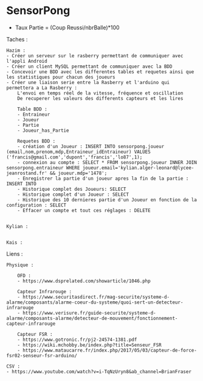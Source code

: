 # SensorPong

- Taux Partie = (Coup Reussi/nbrBalle)*100

Taches :

	Hazim : 
	- Créer un serveur sur le rasberry permettant de communiquer avec l'appli Android
	- Créer un client MySQL permettant de communiquer avec la BDD
	- Concevoir une BDD avec les differentes tables et requetes ainsi que les statistiques pour chacun des joueurs
	- Créer une liaison serie entre la Rasberry et l'arduino qui permettera a La Rasberry :
		L'envoi en temps réel de la vitesse, fréquence et oscillation 
		De recuperer les valeurs des differents capteurs et les lires

		Table BDD :
		- Entraineur
		- Joueur
		- Partie
		- Joueur_has_Partie

		Requetes BDD :
		- création d'un Joueur : INSERT INTO sensorpong.joueur (email,nom,prenom,mdp,Entraineur_idEntraineur) VALUES ('francis@gmail.com','dupont','francis','lo87',1); 
		- connexion au compte : SELECT * FROM sensorpong.joueur INNER JOIN sensorpong.entraineur WHERE joueur.email='kylian.alger-leonard@lycee-jeanrostand.fr' && joueur.mdp='1478';
		- Enregistrer la partie d'un joueur apres la fin de la partie : INSERT INTO
		- Historique complet des Joueurs: SELECT
		- Historique complet d'un Joueur : SELECT
		- Historique des 10 dernieres partie d'un Joueur en fonction de la configuration : SELECT
		- Effacer un compte et tout ces réglages : DELETE


	Kylian :


	Kais :


Liens : 

	Physique :
	
		OFD :
		- https://www.dsprelated.com/showarticle/1046.php
	
		Capteur Infrarouge :
		- https://www.securitasdirect.fr/mag-securite/systeme-d-alarme/composants/alarme-coeur-du-systeme/quoi-sert-un-detecteur-infrarouge
		- https://www.verisure.fr/guide-securite/systeme-d-alarme/composants-alarme/detecteur-de-mouvement/fonctionnement-capteur-infrarouge
	
		Capteur FSR :
		- https://www.gotronic.fr/pj2-24574-1381.pdf
		- https://wiki.mchobby.be/index.php?title=Senseur_FSR
		- https://www.mataucarre.fr/index.php/2017/05/03/capteur-de-force-fsr02-senseur-fsr-arduino/

	CSV :
	- https://www.youtube.com/watch?v=i-TqNzUryn8&ab_channel=BrianFraser